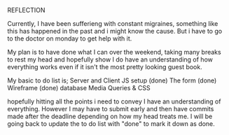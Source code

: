 REFLECTION

Currently, I have been sufferieng with constant migraines, something like this has happened in the past and i might know the cause. But i have to go to the doctor on monday to get help with it. 

My plan is to have done what I can over the weekend, taking many breaks to rest my head and hopefully show I do have an understanding of how everything works even if it isn't the most pretty looking guest book.

My basic to do list is;
Server and Client JS setup (done)
The form (done)
Wireframe (done)
database
Media Queries & CSS 

hopefully hitting all the points i need to convey I have an understanding of everything. However I may have to submit early and then have commits made after the deadline depending on how my head treats me. I will be going back to update the to do list with "done" to mark it down as done. 